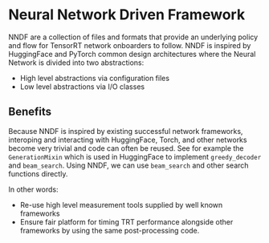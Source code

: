 # Neural Network Driven Framework

NNDF are a collection of files and formats that provide an underlying policy and flow for TensorRT network onboarders to follow.
NNDF is inspired by HuggingFace and PyTorch common design architectures where the Neural Network is divided into two abstractions:

* High level abstractions via configuration files
* Low level abstractions via I/O classes

## Benefits

Because NNDF is inspired by existing successful network frameworks, interoping and interacting with HuggingFace, Torch, and other
networks become very trivial and code can often be reused. See for example the `GenerationMixin` which is used in HuggingFace to
implement `greedy_decoder` and `beam_search`. Using NNDF, we can use `beam_search` and other search functions directly.

In other words:

* Re-use high level measurement tools supplied by well known frameworks
* Ensure fair platform for timing TRT performance alongside other frameworks by using the same post-processing code.
